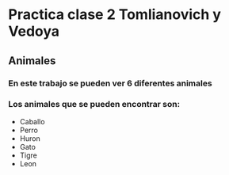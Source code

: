 <h1>Practica clase 2 Tomlianovich y Vedoya</h1>
<h2>Animales</h2>
<h3>En este trabajo se pueden ver 6 diferentes animales</h3>
<h3>Los animales que se pueden encontrar son:</h3>
<ul>
    <li>Caballo</li>
    <li>Perro</li>
    <li>Huron</li>
    <li>Gato</li>
    <li>Tigre</li>
    <li>Leon</li>